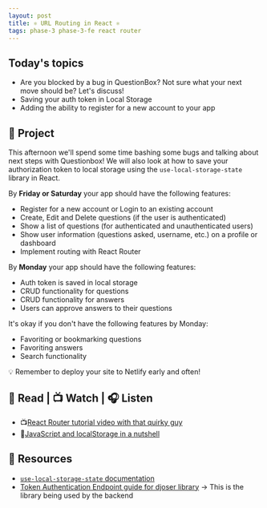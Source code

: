 ```yaml
---
layout: post
title: ⚛ URL Routing in React ⚛
tags: phase-3 phase-3-fe react router
---
```


## Today's topics

- Are you blocked by a bug in QuestionBox? Not sure what your next move should be? Let's discuss!
- Saving your auth token in Local Storage
- Adding the ability to register for a new account to your app

## 🎯 Project

This afternoon we'll spend some time bashing some bugs and talking about next steps with Questionbox! We will also look at how to save your authorization token to local storage using the `use-local-storage-state` library in React. 

By **Friday or Saturday** your app should have the following features:
- Register for a new account or Login to an existing account
- Create, Edit and Delete questions (if the user is authenticated)
- Show a list of questions (for authenticated and unauthenticated users)
- Show user information (questions asked, username, etc.) on a profile or dashboard
- Implement routing with React Router


By **Monday** your app should have the following features:
- Auth token is saved in local storage
- CRUD functionality for questions
- CRUD functionality for answers
- Users can approve answers to their questions

It's okay if you don't have the following features by Monday:
- Favoriting or bookmarking questions
- Favoriting answers
- Search functionality

💡 Remember to deploy your site to Netlify early and often!

## 📖 Read | 📺 Watch | 🎧 Listen

- 📺[React Router tutorial video with that quirky guy](https://www.youtube.com/watch?v=Law7wfdg_ls)
- 📖[JavaScript and localStorage in a nutshell](https://faun.pub/react-router-tutorial-adding-navigation-to-your-react-app-8cd8d0dacc31)

## 🔖 Resources

- [`use-local-storage-state` documentation](https://reactrouter.com/web/guides/quick-start)
- [Token Authentication Endpoint guide for djoser library](https://djoser.readthedocs.io/en/latest/token_endpoints.html) -> This is the library being used by the backend